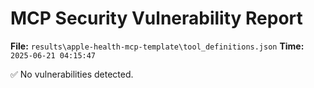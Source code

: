 # MCP Security Vulnerability Report
**File:** `results\apple-health-mcp-template\tool_definitions.json`
**Time:** `2025-06-21 04:15:47`

✅ No vulnerabilities detected.